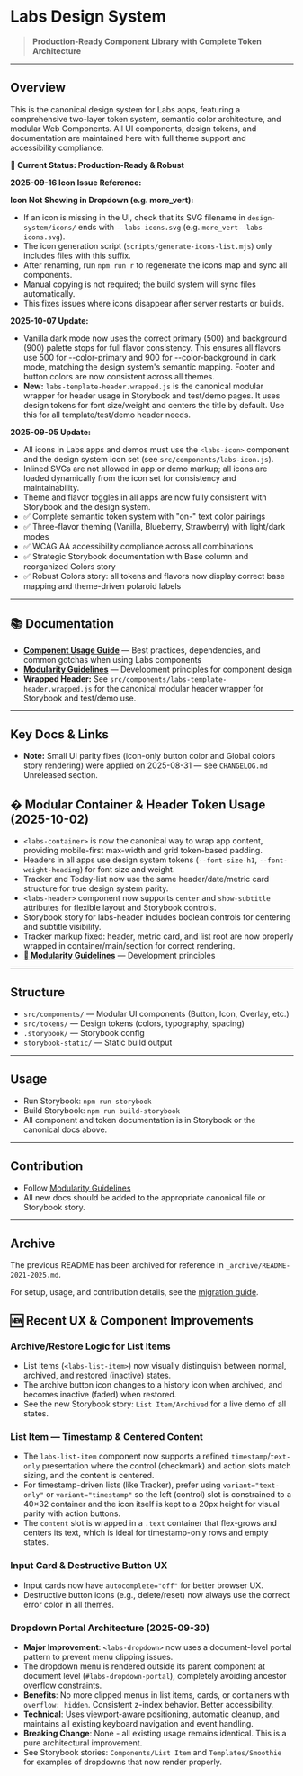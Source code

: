 # Labs Design System

> **Production-Ready Component Library with Complete Token Architecture**

---

## Overview

This is the canonical design system for Labs apps, featuring a comprehensive two-layer token system, semantic color architecture, and modular Web Components. All UI components, design tokens, and documentation are maintained here with full theme support and accessibility compliance.


**🎯 Current Status: Production-Ready & Robust**

**2025-09-16 Icon Issue Reference:**

**Icon Not Showing in Dropdown (e.g. more_vert):**
- If an icon is missing in the UI, check that its SVG filename in `design-system/icons/` ends with `--labs-icons.svg` (e.g. `more_vert--labs-icons.svg`).
- The icon generation script (`scripts/generate-icons-list.mjs`) only includes files with this suffix.
- After renaming, run `npm run r` to regenerate the icons map and sync all components.
- Manual copying is not required; the build system will sync files automatically.
- This fixes issues where icons disappear after server restarts or builds.

**2025-10-07 Update:**
- Vanilla dark mode now uses the correct primary (500) and background (900) palette stops for full flavor consistency. This ensures all flavors use 500 for --color-primary and 900 for --color-background in dark mode, matching the design system's semantic mapping. Footer and button colors are now consistent across all themes.
- **New:** `labs-template-header.wrapped.js` is the canonical modular wrapper for header usage in Storybook and test/demo pages. It uses design tokens for font size/weight and centers the title by default. Use this for all template/test/demo header needs.

**2025-09-05 Update:**
- All icons in Labs apps and demos must use the `<labs-icon>` component and the design system icon set (see `src/components/labs-icon.js`).
- Inlined SVGs are not allowed in app or demo markup; all icons are loaded dynamically from the icon set for consistency and maintainability.
- Theme and flavor toggles in all apps are now fully consistent with Storybook and the design system.
- ✅ Complete semantic token system with "on-" text color pairings
- ✅ Three-flavor theming (Vanilla, Blueberry, Strawberry) with light/dark modes
- ✅ WCAG AA accessibility compliance across all combinations
- ✅ Strategic Storybook documentation with Base column and reorganized Colors story
- ✅ Robust Colors story: all tokens and flavors now display correct base mapping and theme-driven polaroid labels

---

## 📚 Documentation

- **[Component Usage Guide](./COMPONENT-USAGE.md)** — Best practices, dependencies, and common gotchas when using Labs components
- **[Modularity Guidelines](../.github/instructions/Modularity.instructions.md)** — Development principles for component design
- **Wrapped Header:** See `src/components/labs-template-header.wrapped.js` for the canonical modular header wrapper for Storybook and test/demo use.

---

## Key Docs & Links

 - **Note:** Small UI parity fixes (icon-only button color and Global colors story rendering) were applied on 2025-08-31 — see `CHANGELOG.md` Unreleased section.
## � Modular Container & Header Token Usage (2025-10-02)
- `<labs-container>` is now the canonical way to wrap app content, providing mobile-first max-width and grid token-based padding.
- Headers in all apps use design system tokens (`--font-size-h1`, `--font-weight-heading`) for font size and weight.
- Tracker and Today-list now use the same header/date/metric card structure for true design system parity.
- `<labs-header>` component now supports `center` and `show-subtitle` attributes for flexible layout and Storybook controls.
- Storybook story for labs-header includes boolean controls for centering and subtitle visibility.
- Tracker markup fixed: header, metric card, and list root are now properly wrapped in container/main/section for correct rendering.
- **[📐 Modularity Guidelines](../.github/instructions/Modularity.instructions.md)** — Development principles

---

## Structure

- `src/components/` — Modular UI components (Button, Icon, Overlay, etc.)
- `src/tokens/` — Design tokens (colors, typography, spacing)
- `.storybook/` — Storybook config
- `storybook-static/` — Static build output

---

## Usage

- Run Storybook: `npm run storybook`
- Build Storybook: `npm run build-storybook`
- All component and token documentation is in Storybook or the canonical docs above.

---

## Contribution

- Follow [Modularity Guidelines](../.github/instructions/Modularity.instructions.md)
- All new docs should be added to the appropriate canonical file or Storybook story.

---

## Archive

The previous README has been archived for reference in `_archive/README-2021-2025.md`.

For setup, usage, and contribution details, see the [migration guide](../_dev/_documents/DESIGN-SYSTEM-MIGRATION-GUIDE.md).

## 🆕 Recent UX & Component Improvements

### Archive/Restore Logic for List Items
- List items (`<labs-list-item>`) now visually distinguish between normal, archived, and restored (inactive) states.
- The archive button icon changes to a history icon when archived, and becomes inactive (faded) when restored.
- See the new Storybook story: `List Item/Archived` for a live demo of all states.

### List Item — Timestamp & Centered Content
- The `labs-list-item` component now supports a refined `timestamp`/`text-only` presentation where the control (checkmark) and action slots match sizing, and the content is centered.
- For timestamp-driven lists (like Tracker), prefer using `variant="text-only"` or `variant="timestamp"` so the left (control) slot is constrained to a 40×32 container and the icon itself is kept to a 20px height for visual parity with action buttons.
- The `content` slot is wrapped in a `.text` container that flex-grows and centers its text, which is ideal for timestamp-only rows and empty states.

### Input Card & Destructive Button UX
- Input cards now have `autocomplete="off"` for better browser UX.
- Destructive button icons (e.g., delete/reset) now always use the correct error color in all themes.

### Dropdown Portal Architecture (2025-09-30)
- **Major Improvement**: `<labs-dropdown>` now uses a document-level portal pattern to prevent menu clipping issues.
- The dropdown menu is rendered outside its parent component at document level (`#labs-dropdown-portal`), completely avoiding ancestor overflow constraints.
- **Benefits**: No more clipped menus in list items, cards, or containers with `overflow: hidden`. Consistent z-index behavior. Better accessibility.
- **Technical**: Uses viewport-aware positioning, automatic cleanup, and maintains all existing keyboard navigation and event handling.
- **Breaking Change**: None - all existing usage remains identical. This is a pure architectural improvement.
- See Storybook stories: `Components/List Item` and `Templates/Smoothie` for examples of dropdowns that now render properly.

